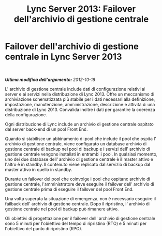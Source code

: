 ﻿---
title: "Lync Server 2013: Failover dell'archivio di gestione centrale"
TOCTitle: Failover dell'archivio di gestione centrale
ms:assetid: f464d715-68a4-462c-9584-00f41ab10db0
ms:mtpsurl: https://technet.microsoft.com/it-it/library/JJ205376(v=OCS.15)
ms:contentKeyID: 49302458
ms.date: 08/24/2015
mtps_version: v=OCS.15
ms.translationtype: HT
---

# Failover dell'archivio di gestione centrale in Lync Server 2013

 

_**Ultima modifica dell'argomento:** 2012-10-18_

L' archivio di gestione centrale include dati di configurazione relativi ai server e ai servizi nella distribuzione di Lync 2013. Offre un meccanismo di archiviazione schematizzata più stabile per i dati necessari alla definizione, impostazione, manutenzione, amministrazione, descrizione e attività di una distribuzione di Lync 2013. Convalida inoltre i dati per garantire la coerenza della configurazione.

Ogni distribuzione di Lync include un archivio di gestione centrale ospitato dal server back-end di un pool Front End.

Quando si stabilisce un abbinamento di pool che include il pool che ospita l' archivio di gestione centrale, viene configurato un database archivio di gestione centrale di backup nel pool di backup e i servizi dell' archivio di gestione centrale vengono installati in entrambi i pool. In qualsiasi momento, uno dei due database dell' archivio di gestione centrale è il master attivo e l'altro è in standby. Il contenuto viene replicato dal servizio di backup dal master attivo in quello in standby.

Durante un failover del pool che coinvolge i pool che ospitano archivio di gestione centrale, l'amministratore deve eseguire il failover dell' archivio di gestione centrale prima di eseguire il failover del pool Front End.

Una volta superata la situazione di emergenza, non è necessario eseguire il failback dell' archivio di gestione centrale. Dopo il ripristino, l' archivio di gestione centrale nel pool di backup può rimanere attivo.

Gli obiettivi di progettazione per il failover dell' archivio di gestione centrale sono 5 minuti per l'obiettivo del tempo di ripristino (RTO) e 5 minuti per l'obiettivo del punto di ripristino (RPO).

